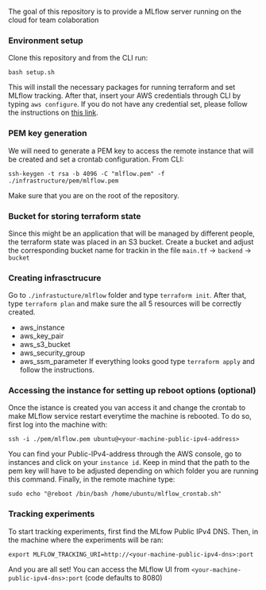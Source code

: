 The goal of this repository is to provide a MLflow server running on the cloud for team colaboration

### Environment setup
Clone this repository and from the CLI run:
```
bash setup.sh
```
This will install the necessary packages for running terraform and set MLflow tracking.
After that, insert your AWS credentials through CLI by typing `aws configure`. If you do not have any credential set, please follow the instructions on [this link](https://docs.aws.amazon.com/kms/latest/developerguide/create-keys.html).

### PEM key generation
We will need to generate a PEM key to access the remote instance that will be created and set a crontab configuration. From CLI:
```
ssh-keygen -t rsa -b 4096 -C "mlflow.pem" -f ./infrastructure/pem/mlflow.pem
```
Make sure that you are on the root of the repository.

### Bucket for storing terraform state
Since this might be an application that will be managed by different people, the terraform state was placed in an S3 bucket. Create a bucket and adjust the 
corresponding bucket name for trackin in the file `main.tf` -> `backend` -> `bucket`

### Creating infrasctrucure
Go to `./infrastucture/mlflow` folder and type `terraform init`. After that, type `terraform plan` and make sure the all 5 resources will be correctly created.
- aws_instance
- aws_key_pair
- aws_s3_bucket
- aws_security_group
- aws_ssm_parameter
If everything looks good type `terraform apply` and follow the instructions.

### Accessing the instance for setting up reboot options (optional)
Once the istance is created you van access it and change the crontab to make MLflow service restart everytime the machine is rebooted. To do so, first log into the machine with:
```
ssh -i ./pem/mlflow.pem ubuntu@<your-machine-public-ipv4-address>
```
You can find your Public-IPv4-address through the AWS console, go to instances and click on your `instance id`.
Keep in mind that the path to the pem key will have to be adjusted depending on which folder you are running this command. Finally, in the remote machine type:
```
sudo echo "@reboot /bin/bash /home/ubuntu/mlflow_crontab.sh"
```

### Tracking experiments
To start tracking experiments, first find the MLfow Public IPv4 DNS. Then, in the machine where the experiments will be ran:
```
export MLFLOW_TRACKING_URI=http://<your-machine-public-ipv4-dns>:port
```
And you are all set! You can access the MLflow UI from `<your-machine-public-ipv4-dns>:port` (code defaults to 8080)
